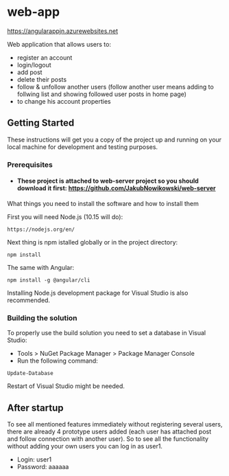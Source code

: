 # web-app
https://angularappjn.azurewebsites.net

Web application that allows users to:
- register an account
- login/logout
- add post
- delete their posts
- follow & unfollow another users (follow another user means adding to follwing list and showing followed user posts in home page)
- to change his account properties

## Getting Started

These instructions will get you a copy of the project up and running on your local machine for development and testing purposes.

### Prerequisites

* #### These project is attached to web-server project so you should download it first: https://github.com/JakubNowikowski/web-server 

What things you need to install the software and how to install them

First you will need Node.js (10.15 will do):
```
https://nodejs.org/en/
```

Next thing is npm istalled globally or in the project directory:
```
npm install
```

The same with Angular:
```
npm install -g @angular/cli
```

Installing Node.js development package for Visual Studio is also recommended.

### Building the solution

To properly use the build solution you need to set a database in Visual Studio:
* Tools > NuGet Package Manager > Package Manager Console
* Run the following command:
```
Update-Database
```
Restart of Visual Studio might be needed.

## After startup

To see all mentioned features immediately without registering several users, there are already 4 prototype users added (each user has attached post and follow connection with another user). So to see all the functionality without adding your own users you can log in as user1. 

* Login: user1
* Password: aaaaaa
